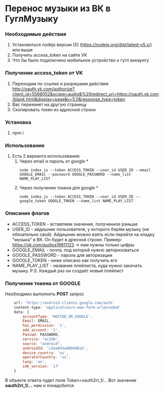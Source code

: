 #  Перенос музыки из ВК в ГуглМузыку

### Необходимые действия
1. Установиться nodejs версии [5] (https://nodejs.org/dist/latest-v5.x/) или выше
2. Получить access_token на сайте VK
3. Что бы было подключено мобильное устройство к гугл аккаунту

### Получение access_token от VK
1. Переходим по ссылке и разрешаем действия http://oauth.vk.com/authorize?client_id=5598052&scope=audio&%20redirect_uri=https://oauth.vk.com/blank.html&display=page&v=5.0&response_type=token
2. Вас перекинет на другую страницу
3. Скопировать токен из адресной строки

### Установка
1. npm i

### Использование
1. Есть 2 варианта использования:
    1. Через email и пароль от google
        *
        ```
        node index.js --token ACCESS_TOKEN --user_id USER_ID --email GOOGLE_EMAIL --password GOOGLE_PASSWORD --name_list NAME_PLAY_LIST
        ```
    2. Через получение токена для google
        *
        ```
        node index.js --token ACCESS_TOKEN --user_id USER_ID --google_token GOOGLE_TOKEN --name_list NAME_PLAY_LIST
        ```

### Описание флагов
* ACCESS_TOKEN - вставляем значение, полученное раньше
* USER_ID - айдишник пользователя, у которого берём музыку (не обязательно свой). Айдишник можно взять если перейти на кладку "музыка" в ВК. Он будет в дресной строке. Пример: https://vk.com/audios19811123 -> нам нужны только цифры
* GOOGLE_EMAIL - почта, под которой нужно авторизоваться
* GOOGLE_PASSWORD - пароль для авторизации
* GOOGLE_TOKEN - ниже описано как получить его
* NAME_PLAY_LIST - название плейлиста, куда нужно закачать музыку. P.S. Каждый раз он создаёт новый плейлист

### Получение токена от GOOGLE
Необходимо выполнить **POST** запрос
```JavaScript
    url: 'https://android.clients.google.com/auth'
    content-type: 'application/x-www-form-urlencoded'
    data: {
        accountType: 'HOSTED_OR_GOOGLE',
        Email: EMAIL,
        has_permission: '1',
        add_account: '1',
        Passwd: PASSWORD,
        service: "ac2dm",
        source: "android",
        androidId: 'c2ee043a809496a3',
        device_country: 'us',
        operatorCountry: 'us',
        lang: 'en',
        sdk_version: '17'
    }
```

В объекте ответа пудет поле Token=oauth2rt_1/...
Вот значение **oauth2rt_1/...** нам и понадобится.
